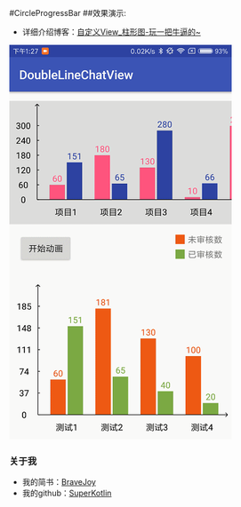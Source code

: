 #CircleProgressBar
##效果演示:

 - 详细介绍博客：[自定义View_柱形图-玩一把牛逼的~](http://www.jianshu.com/p/62f76e8d2075)

![](/art/DoubleLineChatView.gif)

### 关于我
 - 我的简书：[BraveJoy](http://www.jianshu.com/users/c96d2a9d160f/timeline)
 - 我的github：[SuperKotlin](https://github.com/SuperKotlin)